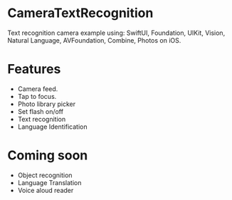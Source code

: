 # CameraTextRecognition
Text recognition camera example using: 
SwiftUI, Foundation, UIKit, Vision, Natural Language, AVFoundation, Combine, Photos on iOS.

# Features
* Camera feed.
* Tap to focus.
* Photo library picker
* Set flash on/off
* Text recognition
* Language Identification

# Coming soon
* Object recognition
* Language Translation
* Voice aloud reader
